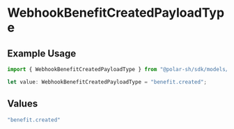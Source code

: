 # WebhookBenefitCreatedPayloadType

## Example Usage

```typescript
import { WebhookBenefitCreatedPayloadType } from "@polar-sh/sdk/models/components";

let value: WebhookBenefitCreatedPayloadType = "benefit.created";
```

## Values

```typescript
"benefit.created"
```